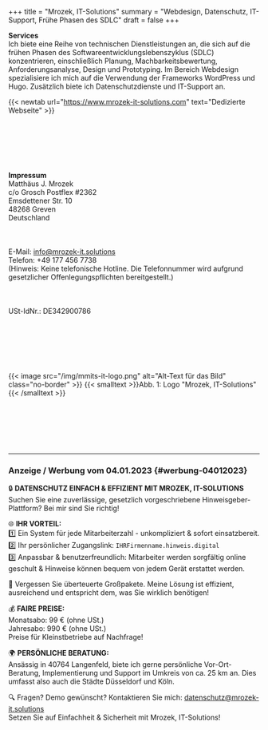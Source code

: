 +++
title = "Mrozek, IT-Solutions"
summary = "Webdesign, Datenschutz, IT-Support, Frühe Phasen des SDLC"
draft = false
+++

**Services**  
Ich biete eine Reihe von technischen Dienstleistungen an, die sich auf die frühen Phasen des Softwareentwicklungslebenszyklus (SDLC) konzentrieren, einschließlich Planung, Machbarkeitsbewertung, Anforderungsanalyse, Design und Prototyping. Im Bereich Webdesign spezialisiere ich mich auf die Verwendung der Frameworks WordPress und Hugo. Zusätzlich biete ich Datenschutzdienste und IT-Support an.  

{{< newtab url="https://www.mrozek-it-solutions.com" text="Dedizierte Webseite" >}}

</br></br>   
</br></br>  

**Impressum**  
Matthäus J. Mrozek  
c/o Grosch Postflex #2362  
Emsdettener Str. 10  
48268 Greven  
Deutschland  
</br></br>  
E-Mail: info@mrozek-it.solutions  
Telefon: +49 177 456 7738  
(Hinweis: Keine telefonische Hotline. Die Telefonnummer wird aufgrund gesetzlicher Offenlegungspflichten bereitgestellt.)  
</br></br>  
USt-IdNr.: DE342900786  

</br></br>  
</br></br> 

{{< image src="/img/mmits-it-logo.png" alt="Alt-Text für das Bild" class="no-border" >}}
{{< smalltext >}}Abb. 1: Logo "Mrozek, IT-Solutions"{{< /smalltext >}}


</br></br>  
</br></br> 

***  
### Anzeige / Werbung vom 04.01.2023 {#werbung-04012023}

🔒 **DATENSCHUTZ EINFACH & EFFIZIENT MIT MROZEK, IT-SOLUTIONS**  
Suchen Sie eine zuverlässige, gesetzlich vorgeschriebene Hinweisgeber-Plattform? Bei mir sind Sie richtig!

🌐 **IHR VORTEIL:**  
1️⃣ Ein System für jede Mitarbeiterzahl - unkompliziert & sofort einsatzbereit.  
2️⃣ Ihr persönlicher Zugangslink: `IHRFirmenname.hinweis.digital`  
3️⃣ Anpassbar & benutzerfreundlich: Mitarbeiter werden sorgfältig online geschult & Hinweise können bequem von jedem Gerät erstattet werden.

🚫 Vergessen Sie überteuerte Großpakete. Meine Lösung ist effizient, ausreichend und entspricht dem, was Sie wirklich benötigen!

💰 **FAIRE PREISE:**  
Monatsabo: 99 € (ohne USt.)  
Jahresabo: 990 € (ohne USt.)  
Preise für Kleinstbetriebe auf Nachfrage!

🌍 **PERSÖNLICHE BERATUNG:**  
Ansässig in 40764 Langenfeld, biete ich gerne persönliche Vor-Ort-Beratung, Implementierung und Support im Umkreis von ca. 25 km an. Dies umfasst also auch die Städte Düsseldorf und Köln.

🔍 Fragen? Demo gewünscht? Kontaktieren Sie mich: datenschutz@mrozek-it.solutions  
Setzen Sie auf Einfachheit & Sicherheit mit Mrozek, IT-Solutions!
